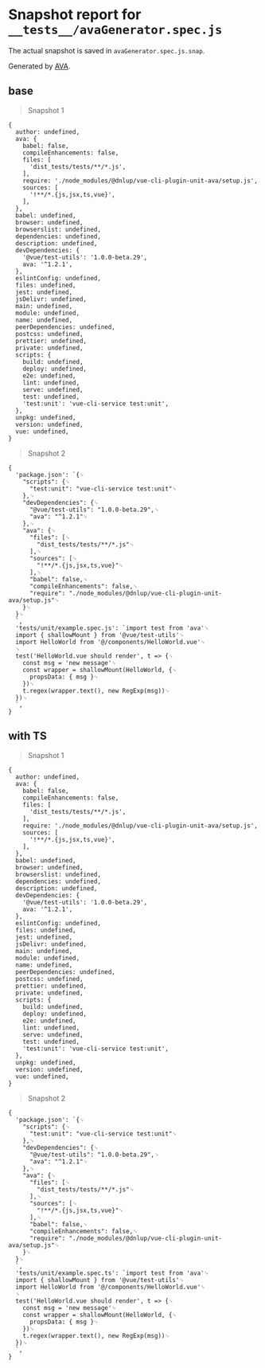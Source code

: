 # Snapshot report for `__tests__/avaGenerator.spec.js`

The actual snapshot is saved in `avaGenerator.spec.js.snap`.

Generated by [AVA](https://ava.li).

## base

> Snapshot 1

    {
      author: undefined,
      ava: {
        babel: false,
        compileEnhancements: false,
        files: [
          'dist_tests/tests/**/*.js',
        ],
        require: './node_modules/@dnlup/vue-cli-plugin-unit-ava/setup.js',
        sources: [
          '!**/*.{js,jsx,ts,vue}',
        ],
      },
      babel: undefined,
      browser: undefined,
      browserslist: undefined,
      dependencies: undefined,
      description: undefined,
      devDependencies: {
        '@vue/test-utils': '1.0.0-beta.29',
        ava: '^1.2.1',
      },
      eslintConfig: undefined,
      files: undefined,
      jest: undefined,
      jsDelivr: undefined,
      main: undefined,
      module: undefined,
      name: undefined,
      peerDependencies: undefined,
      postcss: undefined,
      prettier: undefined,
      private: undefined,
      scripts: {
        build: undefined,
        deploy: undefined,
        e2e: undefined,
        lint: undefined,
        serve: undefined,
        test: undefined,
        'test:unit': 'vue-cli-service test:unit',
      },
      unpkg: undefined,
      version: undefined,
      vue: undefined,
    }

> Snapshot 2

    {
      'package.json': `{␊
        "scripts": {␊
          "test:unit": "vue-cli-service test:unit"␊
        },␊
        "devDependencies": {␊
          "@vue/test-utils": "1.0.0-beta.29",␊
          "ava": "^1.2.1"␊
        },␊
        "ava": {␊
          "files": [␊
            "dist_tests/tests/**/*.js"␊
          ],␊
          "sources": [␊
            "!**/*.{js,jsx,ts,vue}"␊
          ],␊
          "babel": false,␊
          "compileEnhancements": false,␊
          "require": "./node_modules/@dnlup/vue-cli-plugin-unit-ava/setup.js"␊
        }␊
      }␊
      `,
      'tests/unit/example.spec.js': `import test from 'ava'␊
      import { shallowMount } from '@vue/test-utils'␊
      import HelloWorld from '@/components/HelloWorld.vue'␊
      ␊
      test('HelloWorld.vue should render', t => {␊
        const msg = 'new message'␊
        const wrapper = shallowMount(HelloWorld, {␊
          propsData: { msg }␊
        })␊
        t.regex(wrapper.text(), new RegExp(msg))␊
      })␊
      `,
    }

## with TS

> Snapshot 1

    {
      author: undefined,
      ava: {
        babel: false,
        compileEnhancements: false,
        files: [
          'dist_tests/tests/**/*.js',
        ],
        require: './node_modules/@dnlup/vue-cli-plugin-unit-ava/setup.js',
        sources: [
          '!**/*.{js,jsx,ts,vue}',
        ],
      },
      babel: undefined,
      browser: undefined,
      browserslist: undefined,
      dependencies: undefined,
      description: undefined,
      devDependencies: {
        '@vue/test-utils': '1.0.0-beta.29',
        ava: '^1.2.1',
      },
      eslintConfig: undefined,
      files: undefined,
      jest: undefined,
      jsDelivr: undefined,
      main: undefined,
      module: undefined,
      name: undefined,
      peerDependencies: undefined,
      postcss: undefined,
      prettier: undefined,
      private: undefined,
      scripts: {
        build: undefined,
        deploy: undefined,
        e2e: undefined,
        lint: undefined,
        serve: undefined,
        test: undefined,
        'test:unit': 'vue-cli-service test:unit',
      },
      unpkg: undefined,
      version: undefined,
      vue: undefined,
    }

> Snapshot 2

    {
      'package.json': `{␊
        "scripts": {␊
          "test:unit": "vue-cli-service test:unit"␊
        },␊
        "devDependencies": {␊
          "@vue/test-utils": "1.0.0-beta.29",␊
          "ava": "^1.2.1"␊
        },␊
        "ava": {␊
          "files": [␊
            "dist_tests/tests/**/*.js"␊
          ],␊
          "sources": [␊
            "!**/*.{js,jsx,ts,vue}"␊
          ],␊
          "babel": false,␊
          "compileEnhancements": false,␊
          "require": "./node_modules/@dnlup/vue-cli-plugin-unit-ava/setup.js"␊
        }␊
      }␊
      `,
      'tests/unit/example.spec.ts': `import test from 'ava'␊
      import { shallowMount } from '@vue/test-utils'␊
      import HelloWorld from '@/components/HelloWorld.vue'␊
      ␊
      test('HelloWorld.vue should render', t => {␊
        const msg = 'new message'␊
        const wrapper = shallowMount(HelloWorld, {␊
          propsData: { msg }␊
        })␊
        t.regex(wrapper.text(), new RegExp(msg))␊
      })␊
      `,
    }
